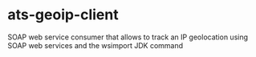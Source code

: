 # ats-geoip-client
SOAP web service consumer that allows to track an IP geolocation using SOAP web services and the wsimport JDK command
